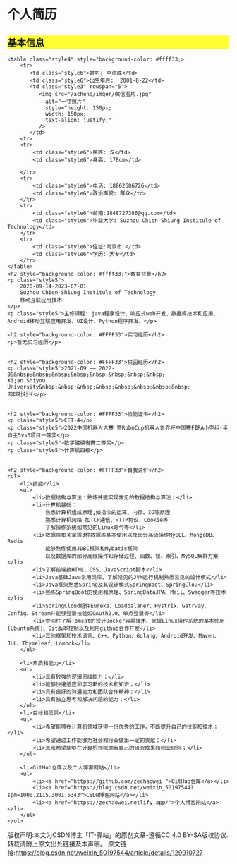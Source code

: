 

<head>
    <meta charset="UTF-8">
    <meta http-equiv="X-UA-Compatible" content="IE=edge">
    <meta name="viewport" content="width=device-width, initial-scale=1.0">
    <link rel="stylesheet" href="inder.css">
</head>
<body style="height: 1600px ; width: 1000px;">
    <h1>个人简历</h1>
    <h2 style="background-color: #ffff33;">基本信息</h2>


    
    <table class="style4" style="background-color: #ffff33;>
        <tr>
           <td class="style6">姓名: 李德成</td>
           <td class="style6">出生年月:  2001-8-22</td>
           <td class="style3" rowspan="5">
              <img src="/acheng/imger/微信图片.jpg" 
                alt="一寸照片"
                style="height: 150px;
                width: 150px;
                text-align: justify;"
              />
           </td>
        <tr>
        <tr>
            <td class="style6">民族: 汉</td>
            <td class="style6">身高: 178cm</td>
            
        </tr>
        <tr>
            <td class="style6">电话: 18862686726</td>
            <td class="style6">政治面貌: 群众</td>
        </tr>
        <tr>
            <td class="style6">邮箱:2848727386@qq.com</td>
            <td class="style6">毕业大学: Suzhou Chien-Shiung Institule of Technology</td>
        </tr>
        <tr>
            <td class="style6">住址:南京市 </td>
            <td class="style6">学历: 大专</td>
        </tr>
    </table>
    <h2 style="background-color: #ffff33;">教育背景</h2>
    <p class="style5">
        2020-09-14~2023-07-01
        Suzhou Chien-Shiung Institule of Technology
        移动互联应用技术
    </p>
    <p class="style5">主修课程: java程序设计、响应式web开发、数据库技术和应用、Android移动互联应用开发、UI设计、Python程序开发。</p>

    <h2 style="background-color: #FFFF33">实习经历</h2>
    <p>暂无实习经历</p>


    <h2 style="background-color: #FFFF33">校园经历</h2>
    <p class="style5">2021-09 —— 2022-09&nbsp;&nbsp;&nbsp;&nbsp;&nbsp;&nbsp;&nbsp;&nbsp;
    Xi;an Shiyou University&nbsp;&nbsp;&nbsp;&nbsp;&nbsp;&nbsp;&nbsp;&nbsp;
    网球社社长</p>


    <h2 style="background-color: #FFFF33">技能证书</h2>
    <p class="style5">CET-4</p>
    <p class="style5">2022中国机器人大赛 暨RoboCup机器人世界杯中国赛FIRA小型组-半自主5vs5项目一等奖</p>
    <p class="style5">数学建模省赛二等奖</p>
    <p class="style5">计算机四级</p>


    <h2 style="background-color: #FFFF33">自我评价</h2>
    <ol>
        <li>技能</li>
        <ul>
            <li>数据结构与算法：熟练并能实现常见的数据结构与算法；</li>
            <li>计算机基础：
                熟悉计算机组成原理,如指令的运算、内存、IO等原理
                熟悉计算机网络 如TCP通信、HTTP协议、Cookie等
                了解操作系统如常见的Linux命令等</li>
            <li>数据库相关掌握3种数据库基本使用以及部分高级操作MySQL、MongoDB、Redis
                能够熟练使用JDBC框架和Mybatis框架
                以及数据库的部分高级操作如存储过程、函数、锁、索引、MySQL集群方案</li>
            <li>了解前端技HTML、CSS、JavaScript脚本</li>
            <li>Java基础Java常用类库、了解常见的JVM运行机制熟悉常见的设计模式</li>
            <li>Java框架熟悉Spring及其设计模式SpringBoot、SpringClou</li>
            <li>熟练SpringBoot的使用和原理、SpringDataJPA、Mail、Swagger等技术</li>
            <li>SpringCloud组件Eureka、Loadbalaner、Hystrix、Gatrway、Config、Stream并能够登录校验如OAuth2.0、单点登录等</li>
            <li>中间件了解Tomcat的设计Docker容器技术、掌握Linux操作系统的基本使用(Ubuntu系统)、Git版本控制以及利用github合作开发</li>
            <li>其他框架和技术语言、C++、Python、Golang、Android开发、Maven、JUL、Thymeleaf、Lombok</li>
        </ul>

        <li>素质和能力</li>
        <ul>
            <li>具有较强的逻辑思维能力；</li>
            <li>能够快速适应和学习新的技术和知识；</li>
            <li>具有良好的沟通能力和团队合作精神；</li>
            <li>具有独立思考和解决问题的能力；</li>
        </ul>
        <li>目标和愿景</li>
        <ul>
            <li>希望能够在计算机领域获得一份优秀的工作，不断提升自己的技能和技术；</li>
            <li>希望通过工作能够为社会和行业做出一定的贡献；</li>
            <li>未来希望能够在计算机领域拥有自己的研究成果和创业经验；</li>
        </ul>

        <li>GitHub仓库以及个人博客网站</li>
        <ul>
            <li><a href="https://github.com/zechaowei ">GitHub仓库</a></li>
            <li><a href="https://blog.csdn.net/weixin_50197544?spm=1000.2115.3001.5343">CSDN博客网站</a></li>
            <li><a href="https://zechaowei.netlify.app/">个人博客网站</a></li>
        </ul>
    </ol>

版权声明:本文为CSDN博主「IT-驿站」的原创文章-遵循CC 4.0 BY-SA版权协议.转载请附上原文出处链接及本声明。
原文链接:https://blog.csdn.net/weixin_50197544/article/details/129910727


    
</body>

